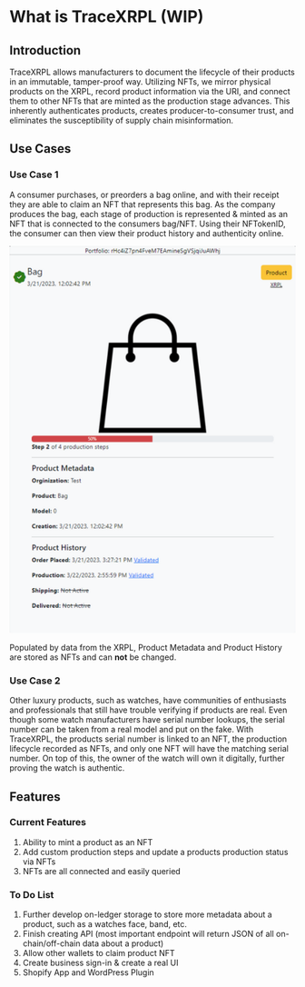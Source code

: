 # What is TraceXRPL (WIP)

## Introduction

TraceXRPL allows manufacturers to document the lifecycle of their products in an immutable, tamper-proof way. Utilizing NFTs, we mirror physical products on the XRPL, record product information via the URI, and connect them to other NFTs that are minted as the production stage advances. This inherently authenticates products, creates producer-to-consumer trust, and eliminates the susceptibility of supply chain misinformation.

## Use Cases

### Use Case 1

A consumer purchases, or preorders a bag online, and with their receipt they are able to claim an NFT that represents this bag. As the company produces the bag, each stage of production is represented & minted as an NFT that is connected to the consumers bag/NFT.  Using their NFTokenID, the consumer can then view their product history and authenticity online. 

![Authenticity Example](./images/authenticity_example.png)

Populated by data from the XRPL, Product Metadata and Product History are stored as NFTs and can **not** be changed. 

### Use Case 2

Other luxury products, such as watches, have communities of enthusiasts and professionals that still have trouble verifying if products are real. Even though some watch manufacturers have serial number lookups, the serial number can be taken from a real model and put on the fake. With TraceXRPL, the products serial number is linked to an NFT, the production lifecycle recorded as NFTs, and only one NFT will have the matching serial number. On top of this, the owner of the watch will own it digitally, further proving the watch is authentic.

## Features

### Current Features
1. Ability to mint a product as an NFT
2. Add custom production steps and update a products production status via NFTs
3. NFTs are all connected and easily queried

### To Do List
1. Further develop on-ledger storage to store more metadata about a product, such as a watches face, band, etc.
2. Finish creating API (most important endpoint will return JSON of all on-chain/off-chain data about a product)
3. Allow other wallets to claim product NFT
4. Create business sign-in & create a real UI
5. Shopify App and WordPress Plugin
